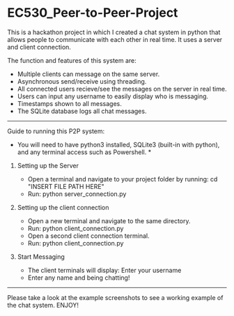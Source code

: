 # EC530_Peer-to-Peer-Project

This is a hackathon project in which I created a chat system in python that allows people to communicate with each other in real time. It uses a server and client connection.

The function and features of this system are:
- Multiple clients can message on the same server. 
- Asynchronous send/receive using threading.
- All connected users recieve/see the messages on the server in real time. 
- Users can input any username to easily display who is messaging.
- Timestamps shown to all messages.
- The SQLite database logs all chat messages. 

---------------------------------------------------------------
Guide to running this P2P system:

* You will need to have python3 installed, SQLite3 (built-in with python), and any terminal access such as Powershell. *
  
1. Setting up the Server
    - Open a terminal and navigate to your project folder by running: cd "INSERT FILE PATH HERE"
    - Run: python server_connection.py

2. Setting up the client connection
    - Open a new terminal and navigate to the same directory.
    - Run: python client_connection.py
    - Open a second client connection terminal.
    - Run: python client_connection.py

3. Start Messaging
    - The client terminals will display: Enter your username
    - Enter any name and being chatting!

---

Please take a look at the example screenshots to see a working example of the chat system. 
ENJOY!
